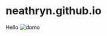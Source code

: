 # neathryn.github.io


Hello   ![domo](https://github.com/neathryn/neathryn.github.io/assets/140681793/db65d6bc-f9cc-4f3a-bf8f-0caa1e4ac1da)
